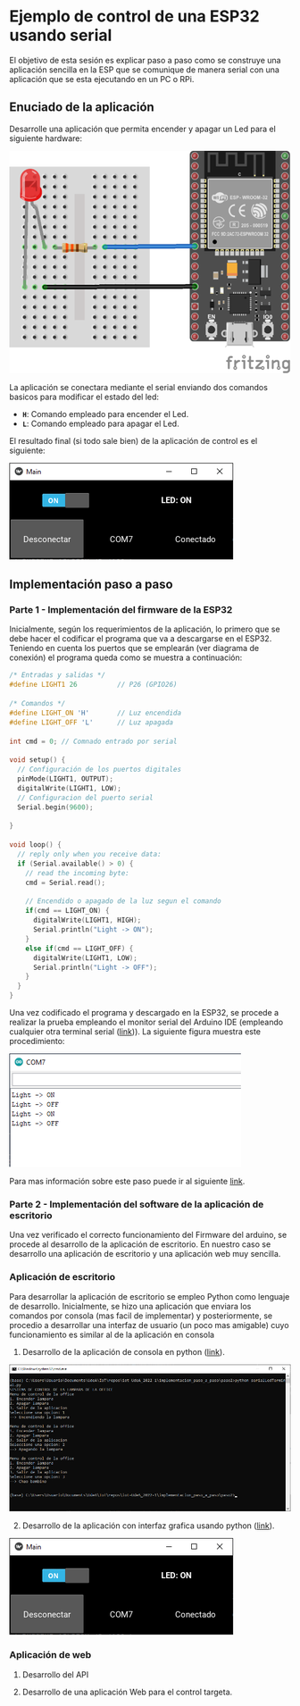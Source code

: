 # Ejemplo de control de una ESP32 usando serial

El objetivo de esta sesión es explicar paso a paso como se construye una aplicación sencilla en la ESP que se comunique de manera serial con una aplicación que se esta ejecutando en un PC o RPi.

## Enuciado de la aplicación

Desarrolle una aplicación que permita encender y apagar un Led para el siguiente hardware:

![hardware_serial](hardware_bb.png)

La aplicación se conectara mediante el serial enviando dos comandos basicos para modificar el estado del led:

* **```H```**: Comando empleado para encender el Led.
* **```L```**: Comando empleado para apagar el Led.

El resultado final (si todo sale bien) de la aplicación de control es el siguiente:

![interfaz_grafica](ui_python.png)

## Implementación paso a paso

### Parte 1 - Implementación del firmware de la ESP32

Inicialmente, según los requerimientos de la aplicación, lo primero que se debe hacer el codificar el programa que va a descargarse en el ESP32. Teniendo en cuenta los puertos que se emplearán (ver diagrama de conexión) el programa queda como se muestra a continuación:

```ino
/* Entradas y salidas */
#define LIGHT1 26          // P26 (GPIO26)

/* Comandos */
#define LIGHT_ON 'H'       // Luz encendida  
#define LIGHT_OFF 'L'      // Luz apagada  

int cmd = 0; // Comnado entrado por serial

void setup() {
  // Configuración de los puertos digitales
  pinMode(LIGHT1, OUTPUT);    
  digitalWrite(LIGHT1, LOW);
  // Configuracion del puerto serial
  Serial.begin(9600); 
  
}

void loop() {
  // reply only when you receive data:
  if (Serial.available() > 0) {
    // read the incoming byte:
    cmd = Serial.read();

    // Encendido o apagado de la luz segun el comando
    if(cmd == LIGHT_ON) {
      digitalWrite(LIGHT1, HIGH);
      Serial.println("Light -> ON");
    }
    else if(cmd == LIGHT_OFF) {
      digitalWrite(LIGHT1, LOW);    
      Serial.println("Light -> OFF");
    } 
  }
}
```

Una vez codificado el programa y descargado en la ESP32, se procede a realizar la prueba empleando el monitor serial del Arduino IDE (empleando cualquier otra terminal serial ([link](https://learn.sparkfun.com/tutorials/terminal-basics/arduino-serial-monitor-windows-mac-linux))). La siguiente figura muestra este procedimiento:

![serial_output](paso1/serial_output.png)

Para mas información sobre este paso puede ir al siguiente [link](paso1/README.md).

### Parte 2 - Implementación del software de la aplicación de escritorio

Una vez verificado el correcto funcionamiento del Firmware del arduino, se procede al desarrollo de la aplicación de escritorio. En nuestro caso se desarrollo una aplicación de escritorio y una aplicación web muy sencilla.

### Aplicación de escritorio

Para desarrollar la aplicación de escritorio se empleo Python como lenguaje de desarrollo. Inicialmente, se hizo una aplicación que enviara los comandos por consola (mas facil de implementar) y posteriormente, se procedio a desarrollar una interfaz de usuario (un poco mas amigable) cuyo funcionamiento es similar al de la aplicación en consola

1. Desarrollo de la aplicación de consola en python ([link](paso2/README.md)).

![app-consola_python](paso2/app_python.png)

2. Desarrollo de la aplicación con interfaz grafica usando python ([link](paso3/README.md)).

![app-ui_output](paso3/ui_python.png)

### Aplicación de web

1. Desarrollo del API

2. Desarrollo de una aplicación Web para el control targeta.
